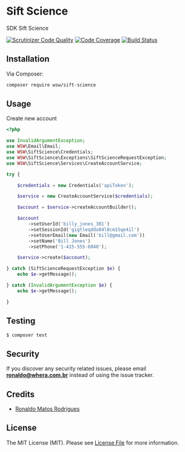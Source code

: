 # Sift Science
SDK Sift Science

[![Scrutinizer Code Quality](https://scrutinizer-ci.com/g/whera/sift-science/badges/quality-score.png?b=master)](https://scrutinizer-ci.com/g/whera/sift-science/?branch=master)
[![Code Coverage](https://scrutinizer-ci.com/g/whera/sift-science/badges/coverage.png?b=master)](https://scrutinizer-ci.com/g/whera/sift-science/?branch=master)
[![Build Status](https://scrutinizer-ci.com/g/whera/sift-science/badges/build.png?b=master)](https://scrutinizer-ci.com/g/whera/sift-science/build-status/master)

## Installation
Via Composer:

```bash
composer require wsw/sift-science
```
## Usage
Create new account
```php
<?php

use InvalidArgumentException;
use WSW\Email\Email;
use WSW\SiftScience\Credentials;
use WSW\SiftScience\Exceptions\SiftScienceRequestException;
use WSW\SiftScience\Services\CreateAccountService;

try {

    $credentials = new Credentials('apiToken');

    $service = new CreateAccountService($credentials);

    $account = $service->createAccountBuilder();

    $account
        ->setUserId('billy_jones_301')
        ->setSessionId('gigtleqddo84l8cm15qe4il')
        ->setUserEmail(new Email('bill@gmail.com'))
        ->setName('Bill Jones')
        ->setPhone('1-415-555-6040');

    $service->create($account);

} catch (SiftScienceRequestException $e) {
    echo $e->getMessage();

} catch (InvalidArgumentException $e) {
    echo $e->getMessage();

}
```

## Testing
``` bash
$ composer test
```

## Security
If you discover any security related issues, please email **ronaldo@whera.com.br** instead of using the issue tracker.

## Credits
- [Ronaldo Matos Rodrigues](https://github.com/whera)

## License
The MIT License (MIT). Please see [License File](LICENSE) for more information.